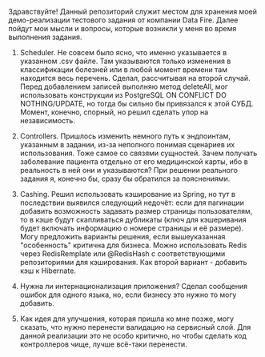 Здравствуйте! 
Данный репозиторий служит местом для хранения моей демо-реализации тестового задания от компании Data Fire.
Далее пойдут мои мысли и вопросы, которые возникли у меня во время выполнения задания.

1) Scheduler.
Не совсем было ясно, что именно указывается в указанном .csv файле. Там указываются только изменения
в классификации болезней или в любой момент времени там находится весь перечень. Сделал, рассчитывая
на второй случай. Перед добавлением записей выполняю метод deleteAll, мог использовать конструкции из
PostgreSQL ON CONFLICT DO NOTHING/UPDATE, но тогда бы сильно бы привязался к этой СУБД. Момент,
конечно, спорный, но решил сделать упор на независимость.

2) Controllers.
Пришлось изменить немного путь к эндпоинтам, указанным в задании, из-за неполного понимая сценариев их
использования. Тоже самое со связями сущностей. Зачем получать заболевание пациента отдельно от его
медицинской карты, ибо в реальность в ней они и указываются? При решении реального задания я, конечно бы,
сразу бы обратился за пояснениями.

3) Cashing.
Решил использовать кэширование из Spring, но тут в последствии выявился следующий недочёт: если для
пагинации добавить возможность задавать размер страницы пользователям, то в кэше будут скапливаться
дубликаты (ключ для кэшеривания будет включать информацию о номере страницы и её размере). Могу предложить
варианты решения, если вышеуказанная "особенность" критична для бизнеса. Можно использовать Redis через
RedisRemplate или @RedisHash с соответствующими репозиториями для кэширования. Как второй вариант -
добавить кэш к Hibernate.

4) Нужна ли интернационализация приложения? Сделал сообщения ошибок для одного языка, но, если бизнесу
это нужно то могу добавить.

5) Как идея для улучшения, которая пришла ко мне позже, могу сказать, что нужно перенести валидацию на
сервисный слой. Для данной реализации это не особо критично, но чтобы сделать код контроллеров чище,
лучше всё-таки перенести. 
